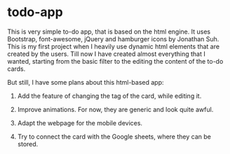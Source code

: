 # todo-app

This is very simple to-do app, that is based on the html engine. It uses Bootstrap, font-awesome, jQuery and hamburger icons by Jonathan Suh. This is my first project when I heavily use dynamic html elements that are created by the users. Till now I have created almost everything that I wanted, starting from the basic filter to the editing the content of the to-do cards.

But still, I have some plans about this html-based app:
1. Add the feature of changing the tag of the card, while editing it. 

2. Improve animations. For now, they are generic and look quite awful. 

3. Adapt the webpage for the mobile devices.

4. Try to connect the card with the Google sheets, where they can be stored.